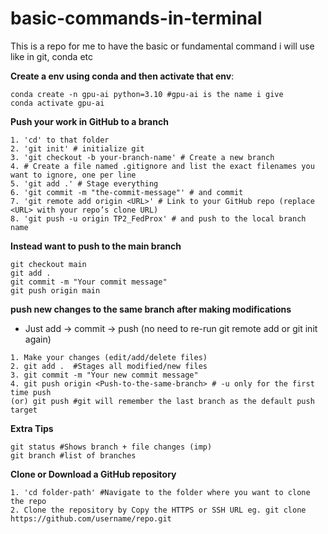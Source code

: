 # basic-commands-in-terminal
This is a repo for me to have the basic or fundamental command i will use like in git, conda etc

**Create a env using conda and then activate that env**:<br>
```
conda create -n gpu-ai python=3.10 #gpu-ai is the name i give
conda activate gpu-ai
```

**Push your work in GitHub to a branch**<br>
```
1. 'cd' to that folder
2. 'git init' # initialize git
3. 'git checkout -b your-branch-name' # Create a new branch
4. # Create a file named .gitignore and list the exact filenames you want to ignore, one per line
5. 'git add .' # Stage everything
6. 'git commit -m "the-commit-message"' # and commit
7. 'git remote add origin <URL>' # Link to your GitHub repo (replace <URL> with your repo’s clone URL)
8. 'git push -u origin TP2_FedProx' # and push to the local branch name
```
**Instead want to push to the main branch**<br>
```
git checkout main
git add .
git commit -m "Your commit message"
git push origin main

```
**push new changes to the same branch after making modifications**<br>
- Just add → commit → push (no need to re-run git remote add or git init again)
```
1. Make your changes (edit/add/delete files)
2. git add .  #Stages all modified/new files
3. git commit -m "Your new commit message"
4. git push origin <Push-to-the-same-branch> # -u only for the first time push
(or) git push #git will remember the last branch as the default push target
```
**Extra Tips**
```
git status #Shows branch + file changes (imp)
git branch #list of branches
```

**Clone or Download a GitHub repository**<br>
```
1. 'cd folder-path' #Navigate to the folder where you want to clone the repo
2. Clone the repository by Copy the HTTPS or SSH URL eg. git clone https://github.com/username/repo.git
```
